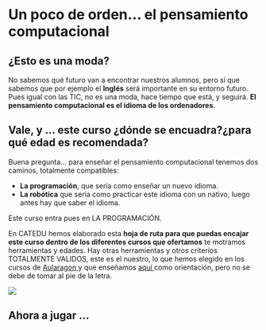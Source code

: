 
# Un poco de orden... el pensamiento computacional

## ¿Esto es una moda?

No sabemos qué futuro van a encontrar nuestros alumnos, pero sí que sabemos que por ejemplo el **Inglés** será importante en su entorno futuro. Pues igual con las TIC, no es una moda, hace tiempo que está, y seguirá. **El pensamiento computacional es el idioma de los ordenadores.**

## **Vale, y ... este curso ¿dónde se encuadra?¿para qué edad es recomendada?**

Buena pregunta... para enseñar el pensamiento computacional tenemos dos caminos, totalmente compatibles:

- **La programación**, que sería como enseñar un nuevo idioma.
- **La robótica** que sería como practicar este idioma con un nativo, luego antes hay que saber el idioma.

Este curso entra pues en LA PROGRAMACIÓN.

En CATEDU hemos elaborado esta **hoja de ruta para que puedas encajar este curso dentro de los diferentes cursos que ofertamos**  te motramos herramientas y edades.
Hay otras herramientas y otros criterios TOTALMENTE VALIDOS, este es el nuestro, lo que hemos elegido en los cursos de [Aularagon ](moodle.catedu.es)y que enseñamos [aquí ](https://docs.google.com/drawings/d/1C-wPslYZaqZXwCpGNeedDuRY5LKm3Yz0v9N4sktA_kc/pub?w=960&amp;h=720)como orientación, pero no se debe de tomar al pie de la letra.

<img src="https://docs.google.com/drawings/d/1C-wPslYZaqZXwCpGNeedDuRY5LKm3Yz0v9N4sktA_kc/pub?w=960&amp;h=720" />

## Ahora a jugar ...



